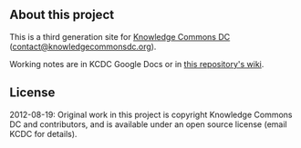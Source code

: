 ## About this project

This is a third generation site for [Knowledge Commons DC](http://knowledgecommonsdc.org) ([contact@knowledgecommonsdc.org](mailto:contact@knowledgecommonsdc.org)).

Working notes are in KCDC Google Docs or in [this repository's wiki](https://github.com/knowledgecommonsdc/kcdc3/wiki).

## License

2012-08-19: Original work in this project is copyright Knowledge Commons DC and contributors, and is available under an open source license (email KCDC for details).